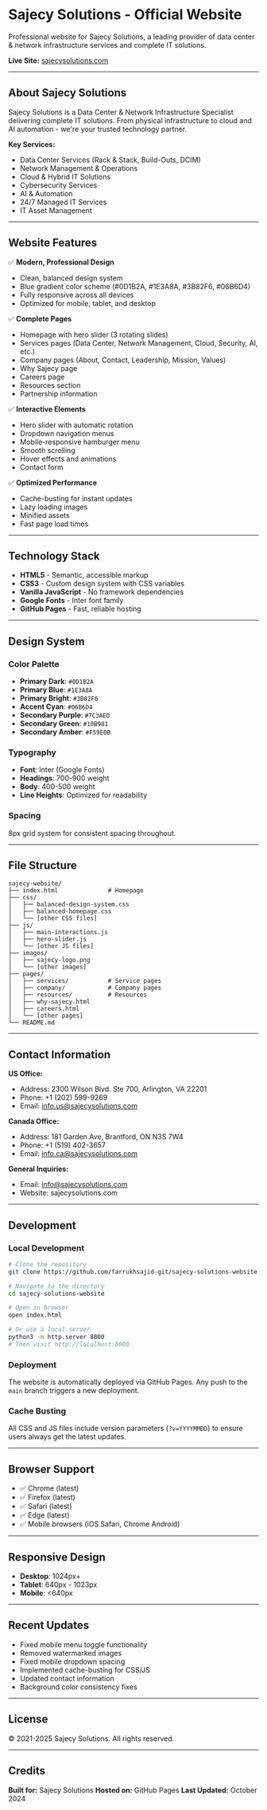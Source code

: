 # Sajecy Solutions - Official Website

Professional website for Sajecy Solutions, a leading provider of data center & network infrastructure services and complete IT solutions.

**Live Site:** [sajecysolutions.com](https://sajecysolutions.com)

---

## About Sajecy Solutions

Sajecy Solutions is a Data Center & Network Infrastructure Specialist delivering complete IT solutions. From physical infrastructure to cloud and AI automation - we're your trusted technology partner.

**Key Services:**
- Data Center Services (Rack & Stack, Build-Outs, DCIM)
- Network Management & Operations
- Cloud & Hybrid IT Solutions
- Cybersecurity Services
- AI & Automation
- 24/7 Managed IT Services
- IT Asset Management

---

## Website Features

✅ **Modern, Professional Design**
- Clean, balanced design system
- Blue gradient color scheme (#0D1B2A, #1E3A8A, #3B82F6, #06B6D4)
- Fully responsive across all devices
- Optimized for mobile, tablet, and desktop

✅ **Complete Pages**
- Homepage with hero slider (3 rotating slides)
- Services pages (Data Center, Network Management, Cloud, Security, AI, etc.)
- Company pages (About, Contact, Leadership, Mission, Values)
- Why Sajecy page
- Careers page
- Resources section
- Partnership information

✅ **Interactive Elements**
- Hero slider with automatic rotation
- Dropdown navigation menus
- Mobile-responsive hamburger menu
- Smooth scrolling
- Hover effects and animations
- Contact form

✅ **Optimized Performance**
- Cache-busting for instant updates
- Lazy loading images
- Minified assets
- Fast page load times

---

## Technology Stack

- **HTML5** - Semantic, accessible markup
- **CSS3** - Custom design system with CSS variables
- **Vanilla JavaScript** - No framework dependencies
- **Google Fonts** - Inter font family
- **GitHub Pages** - Fast, reliable hosting

---

## Design System

### Color Palette

- **Primary Dark**: `#0D1B2A`
- **Primary Blue**: `#1E3A8A`
- **Primary Bright**: `#3B82F6`
- **Accent Cyan**: `#06B6D4`
- **Secondary Purple**: `#7C3AED`
- **Secondary Green**: `#10B981`
- **Secondary Amber**: `#F59E0B`

### Typography

- **Font**: Inter (Google Fonts)
- **Headings**: 700-900 weight
- **Body**: 400-500 weight
- **Line Heights**: Optimized for readability

### Spacing

8px grid system for consistent spacing throughout.

---

## File Structure

```
sajecy-website/
├── index.html              # Homepage
├── css/
│   ├── balanced-design-system.css
│   ├── balanced-homepage.css
│   └── [other CSS files]
├── js/
│   ├── main-interactions.js
│   ├── hero-slider.js
│   └── [other JS files]
├── images/
│   ├── sajecy-logo.png
│   └── [other images]
├── pages/
│   ├── services/           # Service pages
│   ├── company/            # Company pages
│   ├── resources/          # Resources
│   ├── why-sajecy.html
│   ├── careers.html
│   └── [other pages]
└── README.md
```

---

## Contact Information

**US Office:**
- Address: 2300 Wilson Blvd. Ste 700, Arlington, VA 22201
- Phone: +1 (202) 599-9269
- Email: info.us@sajecysolutions.com

**Canada Office:**
- Address: 181 Garden Ave, Brantford, ON N3S 7W4
- Phone: +1 (519) 402-3657
- Email: info.ca@sajecysolutions.com

**General Inquiries:**
- Email: info@sajecysolutions.com
- Website: sajecysolutions.com

---

## Development

### Local Development

```bash
# Clone the repository
git clone https://github.com/farrukhsajid-git/sajecy-solutions-website.git

# Navigate to the directory
cd sajecy-solutions-website

# Open in browser
open index.html

# Or use a local server
python3 -m http.server 8000
# Then visit http://localhost:8000
```

### Deployment

The website is automatically deployed via GitHub Pages. Any push to the `main` branch triggers a new deployment.

### Cache Busting

All CSS and JS files include version parameters (`?v=YYYYMMDD`) to ensure users always get the latest updates.

---

## Browser Support

- ✅ Chrome (latest)
- ✅ Firefox (latest)
- ✅ Safari (latest)
- ✅ Edge (latest)
- ✅ Mobile browsers (iOS Safari, Chrome Android)

---

## Responsive Design

- **Desktop**: 1024px+
- **Tablet**: 640px - 1023px
- **Mobile**: <640px

---

## Recent Updates

- Fixed mobile menu toggle functionality
- Removed watermarked images
- Fixed mobile dropdown spacing
- Implemented cache-busting for CSS/JS
- Updated contact information
- Background color consistency fixes

---

## License

© 2021-2025 Sajecy Solutions. All rights reserved.

---

## Credits

**Built for:** Sajecy Solutions
**Hosted on:** GitHub Pages
**Last Updated:** October 2024
